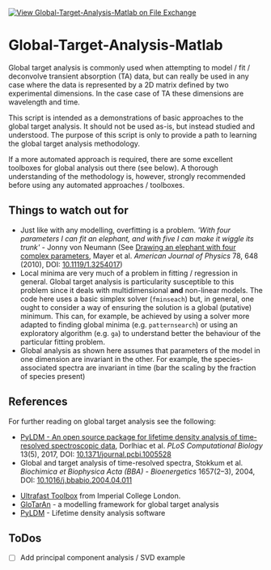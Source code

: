 [![View Global-Target-Analysis-Matlab on File Exchange](https://www.mathworks.com/matlabcentral/images/matlab-file-exchange.svg)](https://uk.mathworks.com/matlabcentral/fileexchange/76974-global-target-analysis-matlab)

# Global-Target-Analysis-Matlab

Global target analysis is commonly used when attempting to model / fit / deconvolve transient absorption (TA) data, but can really be used in any case where the data is represented by a 2D matrix defined by two experimental dimensions. In the case case of TA these dimensions are wavelength and time.

This script is intended as a demonstrations of basic approaches to the global target analysis. It should not be used as-is, but instead studied and understood. The purpose of this script is only to provide a path to learning the global target analysis methodology.

If a more automated approach is required, there are some excellent toolboxes for global analysis out there (see below). A thorough understanding of the methodology is, however, strongly recommended before using any automated approaches / toolboxes.

## Things to watch out for

- Just like with any modelling, overfitting is a problem. _'With four parameters I can fit an elephant, and with five I can make it wiggle its trunk'_ - Jonny von Neumann (See [Drawing an elephant with four complex parameters](https://publications.mpi-cbg.de/Mayer_2010_4314.pdf), Mayer et al. _American Journal of Physics_ 78, 648 (2010), DOI: [10.1119/1.3254017](https://www.doi.org/10.1119/1.3254017))
- Local minima are very much of a problem in fitting / regression in general. Global target analysis is particularity susceptible to this problem since it deals with multidimensional **and** non-linear models. The code here uses a basic simplex solver (`fminseach`) but, in general, one ought to consider a way of ensuring the solution is a global (putative) minimum. This can, for example, be achieved by using a solver more adapted to finding global minima (e.g. `patternsearch`) or using an exploratory algorithm (e.g. `ga`) to understand better the behaviour of the particular fitting problem.
- Global analysis as shown here assumes that parameters of the model in one dimension are invariant in the other. For example, the species-associated spectra are invariant in time (bar the scaling by the fraction of species present)

## References

For further reading on global target analysis see the following:

- [PyLDM - An open source package for lifetime density analysis of time-resolved spectroscopic data](https://spiral.imperial.ac.uk/bitstream/10044/1/48800/13/journal.pcbi.1005528.pdf), Dorlhiac et al. _PLoS Computational Biology_ 13(5), 2017, DOI: [10.1371/journal.pcbi.1005528](https://doi.org/10.1371/journal.pcbi.1005528)
- Global and target analysis of time-resolved spectra, Stokkum et al. _Biochimica et Biophysica Acta (BBA) - Bioenergetics_
1657(2–3), 2004, DOI: [10.1016/j.bbabio.2004.04.011](https://doi.org/10.1016/j.bbabio.2004.04.011)

<cr>

- [Ultrafast Toolbox](http://www.imperial.ac.uk/life-sciences/vanthor/ultrafast-toolbox/) from Imperial College London.
- [GloTarAn](https://github.com/glotaran) - a modelling framework for global target analysis
- [PyLDM](http://www.github.com/gadorlhiac/pylda) - Lifetime density analysis software

## ToDos

- [ ] Add principal component analysis / SVD example
